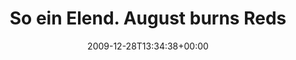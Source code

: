 ---
retweeted: false
source: <a href="http://www.swift-app.com/" rel="nofollow">Swift</a>
entities:
  hashtags: []
  symbols: []
  user_mentions: []
  urls: []
display_text_range:
- '0'
- '112'
favorite_count: '0'
id_str: '7122626791'
truncated: false
retweet_count: '0'
id: '7122626791'
created_at: Mon Dec 28 13:34:38 +0000 2009
favorited: false
full_text: So ein Elend. August burns Reds Ocean of Apathy im Autoradio und ich hab
  mein Luftschlagzeug daheim vergessen...
lang: de
tags:
- pesos:twitter
date: '2009-12-28T13:34:38+00:00'
src: https://twitter.com/bascht/status/7122626791
original_url: https://twitter.com/bascht/status/7122626791
type: twitter_tweet
text: So ein Elend. August burns Reds Ocean of Apathy im Autoradio und ich hab mein
  Luftschlagzeug daheim vergessen...
title: So ein Elend. August burns Reds

---